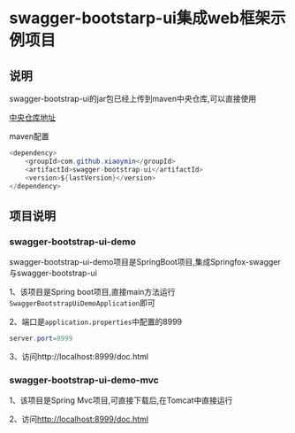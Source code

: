 # swagger-bootstarp-ui集成web框架示例项目

## 说明

swagger-bootstrap-ui的jar包已经上传到maven中央仓库,可以直接使用

[中央仓库地址](https://search.maven.org/search?q=g:com.github.xiaoymin%20AND%20a:swagger-bootstrap-ui&core=gav)

maven配置

```java
<dependency>
    <groupId>com.github.xiaoymin</groupId>
    <artifactId>swagger-bootstrap-ui</artifactId>
    <version>${lastVersion}</version>
</dependency>
```

## 项目说明

### swagger-bootstrap-ui-demo

swagger-bootstrap-ui-demo项目是SpringBoot项目,集成Springfox-swagger与swagger-bootstrap-ui

1、该项目是Spring boot项目,直接main方法运行`SwaggerBootstrapUiDemoApplication`即可

2、端口是`application.properties`中配置的8999
```java
server.port=8999
```

3、访问http://localhost:8999/doc.html

### swagger-bootstrap-ui-demo-mvc

1、该项目是Spring Mvc项目,可直接下载后,在Tomcat中直接运行

2、访问<http://localhost:8999/doc.html>